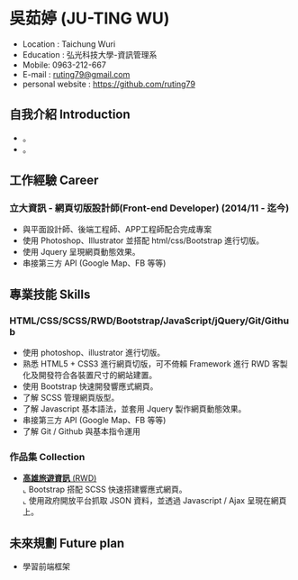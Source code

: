# 吳茹婷 (JU-TING WU)

* Location : Taichung Wuri
* Education : 弘光科技大學-資訊管理系
* Mobile: 0963-212-667
* E-mail : ruting79@gmail.com
* personal website : https://github.com/ruting79

## 自我介紹 Introduction

* 。
* 。

## 工作經驗 Career

### 立大資訊 - 網頁切版設計師(Front-end Developer) (2014/11 - 迄今)

* 與平面設計師、後端工程師、APP工程師配合完成專案
* 使用 Photoshop、Illustrator 並搭配 html/css/Bootstrap 進行切版。
* 使用 Jquery 呈現網頁動態效果。
* 串接第三方 API (Google Map、FB 等等)

## 專業技能 Skills

### HTML/CSS/SCSS/RWD/Bootstrap/JavaScript/jQuery/Git/Github

* 使用 photoshop、illustrator 進行切版。
* 熟悉 HTML5 + CSS3 進行網頁切版，可不倚賴 Framework 進行 RWD 客製化及開發符合各裝置尺寸的網站建置。
* 使用 Bootstrap 快速開發響應式網頁。
* 了解 SCSS 管理網頁版型。
* 了解 Javascript 基本語法，並套用 Jquery 製作網頁動態效果。
* 串接第三方 API (Google Map、FB 等等)
* 了解 Git / Github 與基本指令運用

### 作品集 Collection
- <a href="#"><B>高雄旅遊資訊</B> (RWD)</a> <BR>
  ⌞ Bootstrap 搭配 SCSS 快速搭建響應式網頁。 <BR>
  ⌞ 使用政府開放平台抓取 JSON 資料，並透過 Javascript / Ajax 呈現在網頁上。<BR>
  
## 未來規劃 Future plan
 * 學習前端框架
